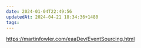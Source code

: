 ```yaml
---
date: 2024-01-04T22:49:56
updatedAt: 2024-04-21 18:34:36+1480
tags: 
---
```

https://martinfowler.com/eaaDev/EventSourcing.html